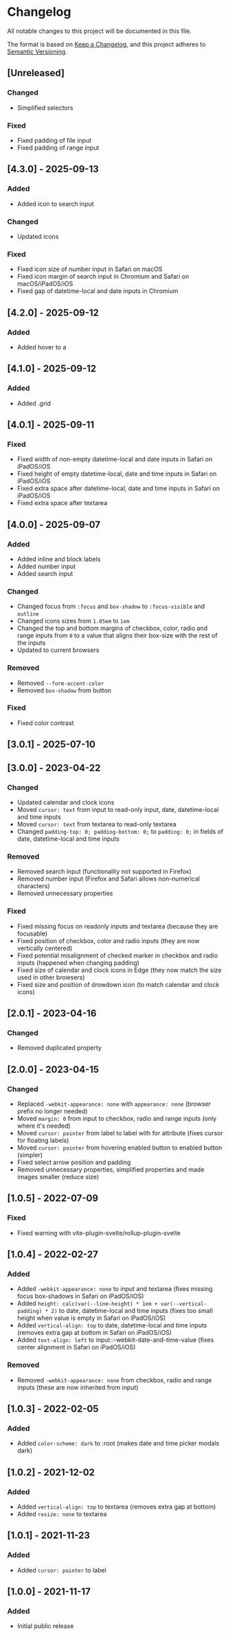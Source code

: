 # Changelog

All notable changes to this project will be documented in this file.

The format is based on [Keep a Changelog](https://keepachangelog.com/en/1.0.0/),
and this project adheres to [Semantic Versioning](https://semver.org/spec/v2.0.0.html).


## [Unreleased]

### Changed

- Simplified selectors

### Fixed

- Fixed padding of file input
- Fixed padding of range input


## [4.3.0] - 2025-09-13

### Added

- Added icon to search input

### Changed

- Updated icons

### Fixed

- Fixed icon size of number input in Safari on macOS
- Fixed icon margin of search input in Chromium and Safari on macOS/iPadOS/iOS
- Fixed gap of datetime-local and date inputs in Chromium


## [4.2.0] - 2025-09-12

### Added

- Added hover to a


## [4.1.0] - 2025-09-12

### Added

- Added .grid


## [4.0.1] - 2025-09-11

### Fixed

- Fixed width of non-empty datetime-local and date inputs in Safari on iPadOS/iOS
- Fixed height of empty datetime-local, date and time inputs in Safari on iPadOS/iOS
- Fixed extra space after datetime-local, date and time inputs in Safari on iPadOS/iOS
- Fixed extra space after textarea


## [4.0.0] - 2025-09-07

### Added

- Added inline and block labels
- Added number input
- Added search input

### Changed

- Changed focus from `:focus` and `box-shadow` to `:focus-visible` and `outline`
- Changed icons sizes from `1.05em` to `1em`
- Changed the top and bottom margins of checkbox, color, radio and range inputs from `0` to a value that aligns their box-size with the rest of the inputs
- Updated to current browsers

### Removed

- Removed `--form-accent-color`
- Removed `box-shadow` from button

### Fixed

- Fixed color contrast


## [3.0.1] - 2025-07-10


## [3.0.0] - 2023-04-22

### Changed

- Updated calendar and clock icons
- Moved `cursor: text` from input to read-only input, date, datetime-local and time inputs
- Moved `cursor: text` from textarea to read-only textarea
- Changed `padding-top: 0; padding-bottom: 0;` to `padding: 0;` in fields of date, datetime-local and time inputs

### Removed

- Removed search input (functionality not supported in Firefox)
- Removed number input (Firefox and Safari allows non-numerical characters)
- Removed unnecessary properties

### Fixed

- Fixed missing focus on readonly inputs and textarea (because they are focusable)
- Fixed position of checkbox, color and radio inputs (they are now vertically centered)
- Fixed potential misalignment of checked marker in checkbox and radio inputs (happened when changing padding)
- Fixed size of calendar and clock icons in Edge (they now match the size used in other browsers)
- Fixed size and position of drowdown icon (to match calendar and clock icons)


## [2.0.1] - 2023-04-16

### Changed

- Removed duplicated property


## [2.0.0] - 2023-04-15

### Changed

- Replaced `-webkit-appearance: none` with `appearance: none` (browser prefix no longer needed)
- Moved `margin: 0` from input to checkbox, radio and range inputs (only where it's needed)
- Moved `cursor: pointer` from label to label with for attribute (fixes cursor for floating labels)
- Moved `cursor: pointer` from hovering enabled button to enabled button (simpler)
- Fixed select arrow position and padding
- Removed unnecessary properties, simplified properties and made images smaller (reduce size)


## [1.0.5] - 2022-07-09

### Fixed

- Fixed warning with vite-plugin-svelte/rollup-plugin-svelte


## [1.0.4] - 2022-02-27

### Added

- Added `-webkit-appearance: none` to input and textarea (fixes missing focus box-shadows in Safari on iPadOS/iOS)
- Added `height: calc(var(--line-height) * 1em + var(--vertical-padding) * 2)` to date, datetime-local and time inputs (fixes too small height when value is empty in Safari on iPadOS/iOS)
- Added `vertical-align: top` to date, datetime-local and time inputs (removes extra gap at bottom in Safari on iPadOS/iOS)
- Added `text-align: left` to input::-webkit-date-and-time-value (fixes center alignment in Safari on iPadOS/iOS)

### Removed

- Removed `-webkit-appearance: none` from checkbox, radio and range inputs (these are now inherited from input)


## [1.0.3] - 2022-02-05

### Added

- Added `color-scheme: dark` to :root (makes date and time picker modals dark)


## [1.0.2] - 2021-12-02

### Added

- Added `vertical-align: top` to textarea (removes extra gap at bottom)
- Added `resize: none` to textarea


## [1.0.1] - 2021-11-23

### Added

- Added `cursor: pointer` to label


## [1.0.0] - 2021-11-17

### Added

- Initial public release

